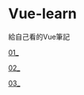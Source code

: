# Vue-learn
給自己看的Vue筆記

[01_](https://github.com/Jyunnn/Vue-learn/blob/main/01_Start.md)

[02_](https://github.com/Jyunnn/Vue-learn/blob/main/02_Watch.md)

[03_](https://github.com/Jyunnn/Vue-learn/blob/main/03_Props.md)
